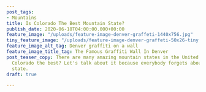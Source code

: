 ```yaml
---
post_tags:
- Mountains
title: Is Colorado The Best Mountain State?
publish_date: 2020-06-18T04:00:00.000+00:00
feature_image: "/uploads/feature-image-denver-graffeti-1440x756.jpg"
tiny_feature_image: "/uploads/feature-image-denver-graffeti-50x26-tiny.jpg"
feature_image_alt_tag: Denver graffiti on a wall
feature_image_title_tag: The Famous Graffiti Wall In Denver
post_teaser_copy: There are many amazing mountain states in the United States. Is
  Colorado the best? Let's talk about it because everybody forgets about this other
  state.
draft: true

---
```

